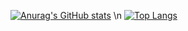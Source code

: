 [![Anurag's GitHub stats](https://github-readme-stats.vercel.app/api?username=efojug&count_private=true&show_icons=true&theme=vue)](https://github.com/anuraghazra/github-readme-stats)
\n
[![Top Langs](https://github-readme-stats.vercel.app/api/top-langs/?username=efojug)](https://github.com/anuraghazra/github-readme-stats)
